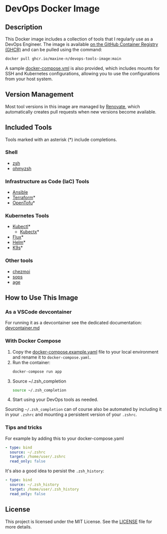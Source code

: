 
# DevOps Docker Image

## Description
This Docker image includes a collection of tools that I regularly use as a DevOps Engineer. The image is available [on the GitHub Container Registry (GHCR)](https://github.com/Maxine-N/DevOps-Tools-Image/pkgs/container/devops-tools-image) and can be pulled using the command:
```sh
docker pull ghcr.io/maxine-n/devops-tools-image:main
```
A sample [docker-compose.yml](docker-compose.example.yaml) is also provided, which includes mounts for SSH and Kubernetes configurations, allowing you to use the configurations from your host system.

## Version Management
Most tool versions in this image are managed by [Renovate](https://renovatebot.com), which automatically creates pull requests when new versions become available.

## Included Tools
Tools marked with an asterisk (*) include completions.

### Shell
- [zsh](https://www.zsh.org)
- [ohmyzsh](https://ohmyz.sh)

### Infrastructure as Code (IaC) Tools
- [Ansible](https://www.ansible.com)
- [Terraform](https://www.terraform.io)*
- [OpenTofu](https://opentofu.org)*

### Kubernetes Tools
- [Kubectl](https://kubernetes.io/de/docs/reference/kubectl)*
  - [Kubectx](https://kubectx.dev)*
- [Flux](https://fluxcd.io)*
- [Helm](https://helm.sh)*
- [K9s](https://k9scli.io)*

### Other tools 
- [chezmoi](https://www.chezmoi.io)
- [sops](https://getsops.io)
- [age](https://age-encryption.org)

## How to Use This Image 
### As a VSCode devcontainer
For running it as a devcontainer see the dedicated documentation: [devcontainer.md](docs/devcontainer.md)
### With Docker Compose
1. Copy the [docker-compose.example.yaml](docker-compose.example.yaml) file to your local environment and rename it to `docker-compose.yaml`.
1. Run the container:
    ```sh
    docker-compose run app
    ```
1. Source ~/.zsh_completion
    ```sh
    source ~/.zsh_completion
    ```
1. Start using your DevOps tools as needed.

Sourcing `~/.zsh_completion` can of course also be automated by including it in your `.zshrc` and mounting a persistent version of your `.zshrc`. 

### Tips and tricks

For example by adding this to your docker-compose.yaml
```yaml
- type: bind
  source: ~/.zshrc
  target: /home/user/.zshrc
  read_only: false
```
It's also a good idea to persist the `.zsh_history`:
```yaml
- type: bind
  source: ~/.zsh_history
  target: /home/user/.zsh_history
  read_only: false
```

## License
This project is licensed under the MIT License. See the [LICENSE](LICENSE) file for more details.